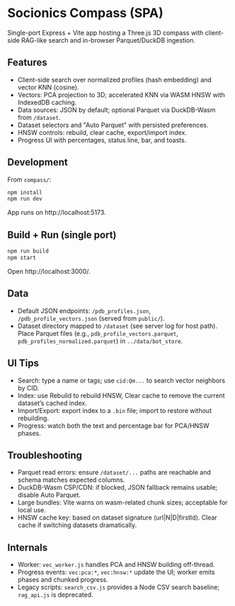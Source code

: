 # Socionics Compass (SPA)

Single-port Express + Vite app hosting a Three.js 3D compass with client-side RAG-like search and in-browser Parquet/DuckDB ingestion.

## Features
- Client-side search over normalized profiles (hash embedding) and vector KNN (cosine).
- Vectors: PCA projection to 3D; accelerated KNN via WASM HNSW with IndexedDB caching.
- Data sources: JSON by default; optional Parquet via DuckDB-Wasm from `/dataset`.
- Dataset selectors and "Auto Parquet" with persisted preferences.
- HNSW controls: rebuild, clear cache, export/import index.
- Progress UI with percentages, status line, bar, and toasts.

## Development

From `compass/`:
```bash
npm install
npm run dev
```
App runs on http://localhost:5173.

## Build + Run (single port)

```bash
npm run build
npm start
```
Open http://localhost:3000/.

## Data
- Default JSON endpoints: `/pdb_profiles.json`, `/pdb_profile_vectors.json` (served from `public/`).
- Dataset directory mapped to `/dataset` (see server log for host path). Place Parquet files (e.g., `pdb_profile_vectors.parquet`, `pdb_profiles_normalized.parquet`) in `../data/bot_store`.

## UI Tips
- Search: type a name or tags; use `cid:Qm...` to search vector neighbors by CID.
- Index: use Rebuild to rebuild HNSW, Clear cache to remove the current dataset’s cached index.
- Import/Export: export index to a `.bin` file; import to restore without rebuilding.
- Progress: watch both the text and percentage bar for PCA/HNSW phases.

## Troubleshooting
- Parquet read errors: ensure `/dataset/...` paths are reachable and schema matches expected columns.
- DuckDB-Wasm CSP/CDN: if blocked, JSON fallback remains usable; disable Auto Parquet.
- Large bundles: Vite warns on wasm-related chunk sizes; acceptable for local use.
- HNSW cache key: based on dataset signature (url|N|D|firstId). Clear cache if switching datasets dramatically.

## Internals
- Worker: `vec_worker.js` handles PCA and HNSW building off-thread.
- Progress events: `vec:pca:*`, `vec:hnsw:*` update the UI; worker emits phases and chunked progress.
- Legacy scripts: `search_csv.js` provides a Node CSV search baseline; `rag_api.js` is deprecated.
